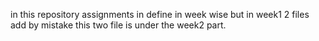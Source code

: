 in this repository assignments in define in week wise but in week1 2 files add by mistake this two file is under the week2 part.
